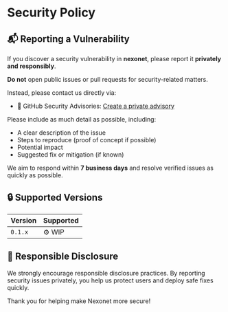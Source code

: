 # Security Policy

## 📬 Reporting a Vulnerability

If you discover a security vulnerability in **nexonet**, please report it **privately and responsibly**.

**Do not** open public issues or pull requests for security-related matters.

Instead, please contact us directly via:

- 🔐 GitHub Security Advisories: [Create a private advisory](https://github.com/Nexoscript/nexonet/security/advisories/new)

Please include as much detail as possible, including:

- A clear description of the issue
- Steps to reproduce (proof of concept if possible)
- Potential impact
- Suggested fix or mitigation (if known)

We aim to respond within **7 business days** and resolve verified issues as quickly as possible.

## 🔒 Supported Versions

| Version | Supported |
| ------- | --------- |
| `0.1.x` | ⚙️ WIP    |

## 🙏 Responsible Disclosure

We strongly encourage responsible disclosure practices. By reporting security issues privately, you help us protect users and deploy safe fixes quickly.

Thank you for helping make Nexonet more secure!
